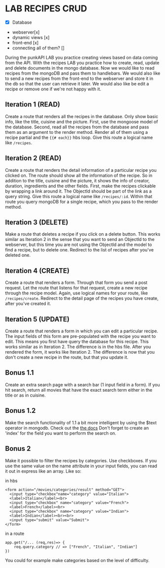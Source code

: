 # LAB RECIPES CRUD

- [x] Database
- webserver[x]
- dynamic views [x]
- front-end [x] 
- connecting all of them? []

During the punkAPI LAB you practice creating views based on data coming from the API. With the recipes LAB you practice how to create, read, update and delete documents in the mongo database. Now we would like to read recipes from the mongoDB and pass them to handlebars. We would also like to send a new recipes from the front-end to the webserver and store it in the db so that the user can retrieve it later. We would also like be edit a recipe or remove one if we're not happy with it.

## Iteration 1 (READ)
Create a route that renders all the recipes in the database. Only show basic info, like the title, cuisine and the picture. First, use the mongoose model of the database. Second, read all the recipes from the database and pass them as an argument to the render method. Render all of them using a recipe partial and the ``{{# each}}`` hbs loop. Give this route a logical name like `/recipes`.

## Iteration 2 (READ)
Create a route that renders the detail information of a particular recipe you clicked on. The route should show all the information of the recipe. So in addition to the title, cuisine and the picture, it shows the info of creator, duration, ingredients and the other fields. First, make the recipes clickable by wrapping a link around it. The ObjectId should be part of the link as a query string. Give this route a logical name like `/recipes/:id`. Within that route you query mongoDB for a single recipe, which you pass to the render method.

## Iteration 3 (DELETE)
Make a route that deletes a recipe if you click on a delete button. This works similar as Iteration 2 in the sense that you want to send an ObjectId to the webserver, but this time you are not using the ObjectId and the model to find a recipe, but to delete one. Redirect to the list of recipes after you've deleted one.

## Iteration 4 (CREATE)
Create a route that renders a form. Through that form you send a post request. Let the route that listens for that request, create a new recipe through the recipe model. Again, use logical names for your route, like `/recipes/create`. Redirect to the detail page of the recipes you have create, after you've created it.

## Iteration 5 (UPDATE)
Create a route that renders a form in which you can edit a particular recipe. The input fields of this form are pre-populated with the recipe you want to edit. This means you first have query the database for this recipe. This works similar as in Iteration 2. The difference is in the hbs file. After you rendered the form, it works like Iteration 2. The difference is now that you don't create a new recipe in the route, but that you update it.

## Bonus 1.1
Create an extra search page with a search bar (1 input field in a form). If you hit search, return all movies that have the exact search term either in the title or as in cuisine.

## Bonus 1.2
Make the search functionality of 1.1 a bit more intelligent by using the $text operator in mongodb. Check out the <a href="https://docs.mongodb.com/manual/reference/operator/query/text/">the docs</a> Don't forget to create an 'index' for the field you want to perform the search on.

## Bonus 2
Make it possible to filter the recipes by categories. Use checkboxes. If you use the same value on the name attribute in your input fields, you can read it out in express like an array. Like so:

in hbs
```
<form action="/movies/categories/result" method="GET">
  <input type="checkbox"name="category" value="Italian">
  <label>Italian</label><br>
  <input type="checkbox" name="category" value="French">
  <label>French</label><br>
  <input type="checkbox" name="category" value="Indian">
  <label>Indian</label><br><br>
  <input type="submit" value="Submit">
</form>
```

in a route
```
app.get("/... (req,res)=> {
    req.query.category // => ["French", "Italian", "Indian"]
})
```

 You could for example make categories based on the level of difficulty.